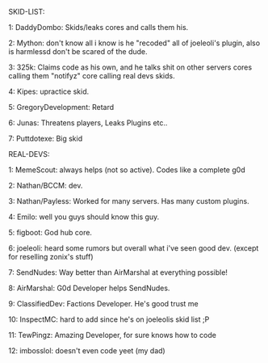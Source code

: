 SKID-LIST:
 
 1: DaddyDombo: Skids/leaks cores and calls them his.
 
 2: Mython: don't know all i know is he "recoded" all of joeleoli's plugin, also is harmlessd don't be scared of the dude.
 
 3: 325k: Claims code as his own, and he talks shit on other servers cores calling them "notifyz" core calling real devs skids.
 
 4: Kipes: upractice skid.
 
 5: GregoryDevelopment: Retard
 
 6: Junas: Threatens players, Leaks Plugins etc..
 
 7: Puttdotexe: Big skid 

REAL-DEVS:

 1: MemeScout: always helps (not so active). Codes like a complete g0d
 
 2: Nathan/BCCM: dev.
 
 3: Nathan/Payless: Worked for many servers. Has many custom plugins.
 
 4: Emilo: well you guys should know this guy.
 
 5: figboot: God hub core.
 
 6: joeleoli: heard some rumors but overall what i've seen good dev. (except for reselling zonix's stuff)
 
 7: SendNudes: Way better than AirMarshal at everything possible!
 
 8: AirMarshal: G0d Developer helps SendNudes.
 
 9: ClassifiedDev: Factions Developer. He's good trust me
 
 10: InspectMC: hard to add since he's on joeleolis skid list ;P
 
 11: TewPingz: Amazing Developer, for sure knows how to code

 12: imbosslol: doesn't even code yeet (my dad)


